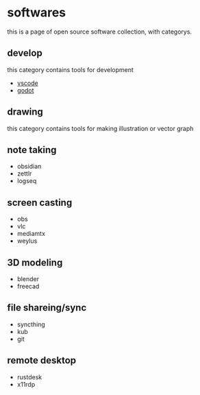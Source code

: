 # softwares
this is a page of open source software collection, with categorys.

## develop
this category contains tools for development
- [vscode](https://code.visualstudio.com)
- [godot](https://godotengine.org)

## drawing
this category contains tools for making illustration or vector graph

## note taking
- obsidian
- zettlr
- logseq

## screen casting
- obs
- vlc
- mediamtx
- weylus

## 3D modeling
- blender
- freecad

## file shareing/sync
- syncthing
- kub
- git

## remote desktop
- rustdesk
- x11rdp